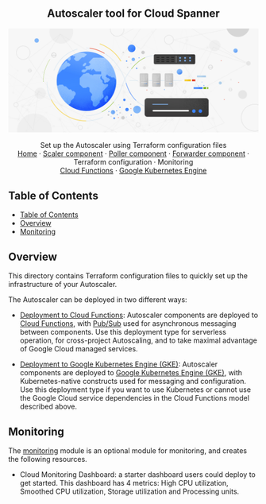 <br />
<p align="center">
  <h2 align="center">Autoscaler tool for Cloud Spanner</h2>
  <img alt="Autoscaler" src="../resources/BlogHeader_Database_3.max-2200x2200.jpg">

  <p align="center">
    <!-- In one sentence: what does the code in this directory do? -->
    Set up the Autoscaler using Terraform configuration files
    <br />
    <a href="../README.md">Home</a>
    ·
    <a href="../scaler/README.md">Scaler component</a>
    ·
    <a href="../poller/README.md">Poller component</a>
    ·
    <a href="../forwarder/README.md">Forwarder component</a>
    ·
    Terraform configuration
    ·
    Monitoring
    <br />
    <a href="cloud-functions/README.md">Cloud Functions</a>
    ·
    <a href="gke/README.md">Google Kubernetes Engine</a>
  </p>

</p>

## Table of Contents

*   [Table of Contents](#table-of-contents)
*   [Overview](#overview)
*   [Monitoring](#monitoring)

## Overview

This directory contains Terraform configuration files to quickly set up the
infrastructure of your Autoscaler.

The Autoscaler can be deployed in two different ways:

*   [Deployment to Cloud Functions](cloud-functions/README.md): Autoscaler
    components are deployed to [Cloud Functions][cloudfunctions], with
    [Pub/Sub][pubsub] used for asynchronous messaging between components. Use
    this deployment type for serverless operation, for cross-project
    Autoscaling, and to take maximal advantage of Google Cloud managed
    services.

*   [Deployment to Google Kubernetes Engine (GKE)](gke/README.md): Autoscaler
    components are deployed to [Google Kubernetes Engine (GKE)][gke], with
    Kubernetes-native constructs used for messaging and configuration. Use this
    deployment type if you want to use Kubernetes or cannot use the Google
    Cloud service dependencies in the Cloud Functions model described above.

## Monitoring

The [monitoring](modules/monitoring) module is an optional module for monitoring,
and creates the following resources.

*   Cloud Monitoring Dashboard: a starter dashboard users could deploy to get
    started. This dashboard has 4 metrics: High CPU utilization, Smoothed CPU
    utilization, Storage utilization and Processing units.

[cloudfunctions]: https://cloud.google.com/functions
[gke]: https://cloud.google.com/kubernetes-engine
[kubernetes]: https://https://kubernetes.io/
[pubsub]: https://cloud.google.com/pubsub
